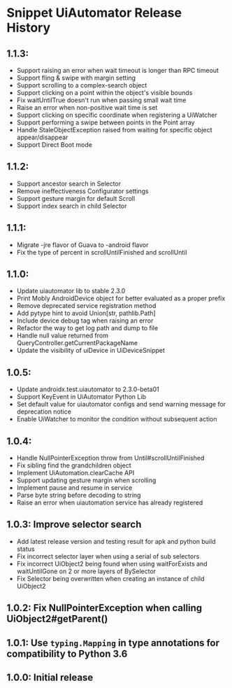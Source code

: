 # Snippet UiAutomator Release History

## 1.1.3:
* Support raising an error when wait timeout is longer than RPC timeout
* Support fling & swipe with margin setting
* Support scrolling to a complex-search object
* Support clicking on a point within the object's visible bounds
* Fix waitUntilTrue doesn't run when passing small wait time
* Raise an error when non-positive wait time is set
* Support clicking on specific coordinate when registering a UiWatcher
* Support performing a swipe between points in the Point array
* Handle StaleObjectException raised from waiting for specific object appear/disappear
* Support Direct Boot mode

## 1.1.2:
* Support ancestor search in Selector
* Remove ineffectiveness Configurator settings
* Support gesture margin for default Scroll
* Support index search in child Selector

## 1.1.1:
* Migrate -jre flavor of Guava to -android flavor
* Fix the type of percent in scrollUntilFinished and scrollUntil

## 1.1.0:
* Update uiautomator lib to stable 2.3.0
* Print Mobly AndroidDevice object for better evaluated as a proper prefix
* Remove deprecated service registration method
* Add pytype hint to avoid Union[str, pathlib.Path]
* Include device debug tag when raising an error
* Refactor the way to get log path and dump to file
* Handle null value returned from QueryController.getCurrentPackageName
* Update the visibility of uiDevice in UiDeviceSnippet

## 1.0.5:

* Update androidx.test.uiautomator to 2.3.0-beta01
* Support KeyEvent in UiAutomator Python Lib
* Set default value for uiautomator configs and send warning message for deprecation notice
* Enable UiWatcher to monitor the condition without subsequent action

## 1.0.4:

* Handle NullPointerException throw from Until#scrollUntilFinished
* Fix sibling find the grandchildren object
* Implement UiAutomation.clearCache API
* Support updating gesture margin when scrolling
* Implement pause and resume in service
* Parse byte string before decoding to string
* Raise an error when uiautomation service has already registered

## 1.0.3: Improve selector search

* Add latest release version and testing result for apk and python build status
* Fix incorrect selector layer when using a serial of sub selectors
* Fix incorrect UiObject2 being found when using waitForExists and waitUntilGone on 2 or more layers of BySelector
* Fix Selector being overwritten when creating an instance of child UiObject2

## 1.0.2: Fix NullPointerException when calling UiObject2#getParent()

## 1.0.1: Use `typing.Mapping` in type annotations for compatibility to Python 3.6

## 1.0.0: Initial release

